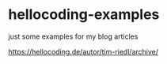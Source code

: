 # hellocoding-examples
just some examples for my blog articles

https://hellocoding.de/autor/tim-riedl/archive/
